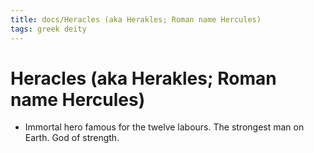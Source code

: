 ```yaml
---
title: docs/Heracles (aka Herakles; Roman name Hercules)
tags: greek deity
---
```


# Heracles (aka Herakles; Roman name Hercules) 
- Immortal hero famous for the twelve labours. The strongest man on Earth. God of strength.